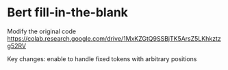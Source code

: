 # Bert fill-in-the-blank

Modify the original code https://colab.research.google.com/drive/1MxKZGtQ9SSBjTK5ArsZ5LKhkztzg52RV

Key changes: enable to handle fixed tokens with arbitrary positions

